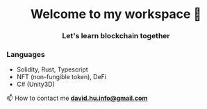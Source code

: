 <h1 align="center">Welcome to my workspace 👋</h1>
<h3 align="center">Let's learn blockchain together</h3>

<h3 align="left">Languages</h3>

- Solidity, Rust, Typescript
- NFT (non-fungible token), DeFi
- C# (Unity3D)

📫 How to contact me **david.hu.info@gmail.com**
